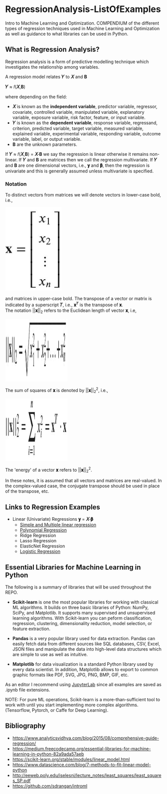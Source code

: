 # RegressionAnalysis-ListOfExamples
Intro to Machine Learning and Optimization. COMPENDIUM of the different types of regression techniques used in Machine Learning and Optimization as well as guidance to what libraries can be used in Python.

## What is Regression Analysis?
Regression analysis is a form of predictive modelling technique which investigates the relationship among variables. 

A regression model relates **𝑌** to **𝑋** and **Β**

**𝑌** ≈ 𝑓(**𝑋**,**Β**) 

where depending on the field: <br>
- **𝑋** is known as the **independent variable**, predictor variable, regressor, covariate, controlled variable, manipulated variable, explanatory variable, exposure variable, risk factor, feature, or input variable.
- **𝑌** is known as the **dependent variable**, response variable, regressand, criterion, predicted variable, target variable, measured variable, explained variable, experimental variable, responding variable, outcome variable, label, or output variable.
- **Β** are the unknown parameters.

If **𝑌** ≈ 𝑓(**𝑋**,**Β**) = **𝑋⋅Β** we say the regression is linear otherwise it remains non-linear. If **𝑌** and **Β** are matrices then we call the regression multivariate. If **𝑌** and **Β** are one dimensional vectors, i.e.,  **𝐲** and **𝛃**, then the regression is univariate and this is generally assumed unless multivariate is specified.

### Notation
To distinct vectors from matrices we will denote vectors in lower-case bold, i.e.,

<p align="left"><img src="./README_Images/vecx.JPG"></p>

and matrices in upper-case bold. The transpose of a vector or matrix is indicated by a superscript **𝑇**, i.e., **𝐱**<sup>**𝑇**</sup> is the transpose of **𝐱**.<br>
The notation ||**𝐱**||<sub>2</sub> refers to the Euclidean length of vector **𝐱**, i.e,

<p align="left"><img src="./README_Images/EuclDist.JPG" height="200" width="200"></p>

The sum of squares of **𝐱** is denoted by ||**𝐱**||<sub>2</sub><sup>2</sup>, i.e.,

<p align="left"><img src="./README_Images/Norm2.JPG" height="200" width="200"></p>

The 'energy' of a vector **𝐱** refers to ||**𝐱**||<sub>2</sub><sup>2</sup>.

In these notes, it is assumed that all vectors and matrices are real-valued. In the complex-valued case, the conjugate transpose should be used in place of the transpose, etc.

## Links to Regression Examples
- Linear (Univariate) Regressions **𝐲** = **𝑋⋅𝛃**
    - [Simple and Multiple linear regression](./Simple_And_Multiple_Linear_Regression)
    - [Polynomial Regression](./Polynomial_Regression)  
    - Ridge Regression
    - Lasso Regression
    - ElasticNet Regression
    - [Logistic Regression](./Logistic_Regression)

## Essential Libraries for Machine Learning in Python
The following is a summary of libraries that will be used throughout the REPO. 

- **Scikit-learn** is one the most popular libraries for working with classical ML algorithms. It builds on three basic libraries of Python: NumPy, SciPy, and Matplotlib.  It supports many supervised and unsupervised learning algorithms. With Scikit-learn you can peform classification, regression, clustering, dimensionality reduction, model selection, or feature extraction.

- **Pandas** is a very popular library used for data extraction. Pandas can easily fetch data from different sources like SQL databases, CSV, Excel, JSON files and manipulate the data into high-level data structures which are simple to use as well as intuitive.

- **Matplotlib** for data visualization is a standard Python library used by every data scientist. In addition, Matplotlib allows to export to common graphic formats like PDF, SVG, JPG, PNG, BMP, GIF, etc.

As an editor I recommend using [JupyterLab](https://jupyterlab.readthedocs.io/en/stable/getting_started/overview.html#) since all examples are saved as .ipynb file extensions.

NOTE: For pure ML operations, Scikit-learn is a more-than-sufficient tool to work with until you start implementing more complex algorithms. (Tensorflow, Pytorch, or Caffe for Deep Learning).

## Bibliography
- https://www.analyticsvidhya.com/blog/2015/08/comprehensive-guide-regression/
- https://medium.freecodecamp.org/essential-libraries-for-machine-learning-in-python-82a9ada57aeb
- https://scikit-learn.org/stable/modules/linear_model.html
- https://www.datascience.com/blog/7-methods-to-fit-linear-model-python
- http://eeweb.poly.edu/iselesni/lecture_notes/least_squares/least_squares_SP.pdf
- https://github.com/sdrangan/introml